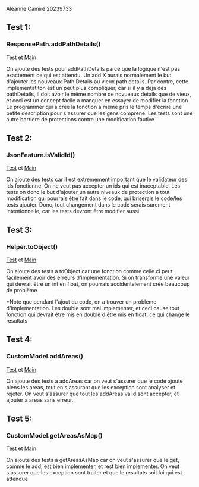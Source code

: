 Aléanne Camiré 20239733



## Test 1:
### ResponsePath.addPathDetails()

[Test](./web-api/src/test/java/com/graphhopper/ResponsePathTest.java) et 
[Main](./web-api/src/main/java/com/graphhopper/ResponsePath.java)

On ajoute des tests pour addPathDetails parce que la logique n'est pas exactement ce qui est attendu. Un add X aurais normalement le but d'ajouter les nouveaux Path Details au vieux path details. 
Par contre, cette implementatiton est un peut plus compliquer, car si il y a deja des pathDetails, il doit avoir le même nombre de novueaux details que de vieux, et ceci est un concept facile a manquer en essayer de modifier la fonction
Le programmer qui a crée la fonction a même pris le temps d'écrire une petite description pour s'assurer que les gens comprene. Les tests sont une autre barrière de protections contre une modification fautive

## Test 2:
### JsonFeature.isValidId()

[Test](./web-api/src/test/java/com/graphhopper/util/JsonFeatureTest.java) et
[Main](./web-api/src/main/java/com/graphhopper/util/JsonFeature.java)

On ajoute des tests car il est extremement important que le validateur des ids fonctionne. On ne veut pas accepter un ids qui est inaceptable.
Les tests on donc le but d'ajouter un autre niveaux de protection a tout modification qui pourrais être fait dans le code, qui briserais le code/les tests ajouter.
Donc, tout changement dans le code serais surement intentionnelle, car les tests devront être modifier aussi

## Test 3:
### Helper.toObject()

[Test](./web-api/src/test/java/com/graphhopper/util/HelperTest.java) et
[Main](./web-api/src/main/java/com/graphhopper/util/Helper.java)

On ajoute des tests a toObject car une fonction comme celle ci peut facilement avoir des erreurs d'implementation. Si on transforme une valeur qui devrait être un int en float, on pourrais accidentelement crée beaucoup de problème

*Note que pendant l'ajout du code, on a trouver un problème d'implementation. Les double sont mal implementer, et ceci cause tout fonction qui devrait être mis en double d'être mis en float, ce qui change le resultats

## Test 4:
### CustomModel.addAreas()
[Test](./web-api/src/test/java/com/graphhopper/util/CustomModelTest.java) et
[Main](./web-api/src/main/java/com/graphhopper/util/CustomModel.java)

On ajoute des tests à addAreas car on veut s'assurer que le code ajoute biens les areas, tout en s'assurant que les exception sont analyser et rejeter.
On veut s'assurer que tout les addAreas valid sont accepter, et ajouter a areas sans erreur.

## Test 5:
### CustomModel.getAreasAsMap()
[Test](./web-api/src/test/java/com/graphhopper/util/CustomModelTest.java) et
[Main](./web-api/src/main/java/com/graphhopper/util/CustomModel.java)

On ajoute des tests à getAreasAsMap car on veut s'assurer que le get, comme le add, est bien implementer, et rest bien implementer. 
On veut s'assurer que les exception sont traiter et que le resultats soit lui qui est attendue


